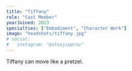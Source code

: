 ```yaml
---
title: "Tiffany"
role: "Cast Member"
yearJoined: 2023
specialties: ["Embodiment", "Character Work"]
image: "headshots/tiffany.jpg"
# social:
#   instagram: "@alexjimprov"
---
```


Tiffany can move like a pretzel.